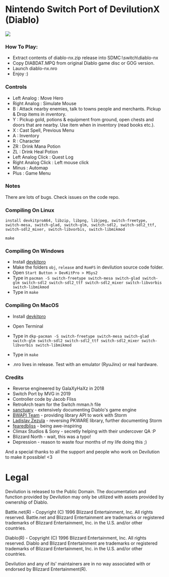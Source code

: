 # Nintendo Switch Port of DevilutionX (Diablo)

![](https://i.imgur.com/DKVB198.png)

### How To Play:
- Extract contents of diablo-nx.zip release into SDMC:\switch\diablo-nx
- Copy DIABDAT.MPQ from original Diablo game disc or GOG version.
- Launch diablo-nx.nro
- Enjoy :)

### Controls

- Left Analog : Move Hero
- Right Analog : Simulate Mouse
- B : Attack nearby enemies, talk to towns people and merchants. Pickup & Drop items in inventory.
- Y : Pickup gold, potions & equipment from ground, open chests and doors that are nearby. Use item when in inventory (read books etc.).
- X : Cast Spell, Previous Menu
- A : Inventory
- R : Character
- ZR : Drink Mana Potion
- ZL : Drink Heal Potion
- Left Analog Click : Quest Log
- Right Analog Click : Left mouse click
- Minus : Automap
- Plus : Game Menu

### Notes

There are lots of bugs. Check issues on the code repo.

### Compiling On Linux
```install devkitproA64, libzip, libpng, libjpeg, switch-freetype, switch-mesa, switch-glad, switch-glm, switch-sdl2, switch-sdl2_ttf, switch-sdl2_mixer, switch-libvorbis, switch-libmikmod```

```make```

### Compiling On Windows

- Install [devkitpro](https://sourceforge.net/projects/devkitpro/)
- Make the folders ```obj```, ```release``` and ```RomFS``` in devilution source code folder.
- Open ```Start Button > DevKitPro > MSys2```
- Type in ```pacman -S switch-freetype switch-mesa switch-glad switch-glm switch-sdl2 switch-sdl2_ttf switch-sdl2_mixer switch-libvorbis switch-libmikmod```
- Type in ```make```

### Compiling On MacOS

- Install [devkitpro](https://devkitpro.org/wiki/Getting_Started#macOS)
- Open Terminal
- Type in ```dkp-pacman -S switch-freetype switch-mesa switch-glad switch-glm switch-sdl2 switch-sdl2_ttf switch-sdl2_mixer switch-libvorbis switch-libmikmod```
- Type in ```make```

- .nro lives in release. Test with an emulator (RyuJinx) or real hardware.

### Credits
- Reverse engineered by GalaXyHaXz in 2018
- Switch Port by MVG in 2019
- Controller code by Jacob Fliss
- RetroArch team for the Switch mman.h file
- [sanctuary](https://github.com/sanctuary) - extensively documenting Diablo's game engine
- [BWAPI Team](https://github.com/bwapi) - providing library API to work with Storm
- [Ladislav Zezula](https://github.com/ladislav-zezula) - reversing PKWARE library, further documenting Storm
- [fearedbliss](https://github.com/fearedbliss) - being awe-inspiring
- Climax Studios & Sony - secretly helping with their undercover QA :P
- Blizzard North - wait, this was a typo!
- Depression - reason to waste four months of my life doing this ;)

And a special thanks to all the support and people who work on Devilution to make it possible! <3

# Legal
Devilution is released to the Public Domain. The documentation and function provided by Devilution may only be utilized with assets provided by ownership of Diablo.

Battle.net(R) - Copyright (C) 1996 Blizzard Entertainment, Inc. All rights reserved. Battle.net and Blizzard Entertainment are trademarks or registered trademarks of Blizzard Entertainment, Inc. in the U.S. and/or other countries.

Diablo(R) - Copyright (C) 1996 Blizzard Entertainment, Inc. All rights reserved. Diablo and Blizzard Entertainment are trademarks or registered trademarks of Blizzard Entertainment, Inc. in the U.S. and/or other countries.

Devilution and any of its' maintainers are in no way associated with or endorsed by Blizzard Entertainment(R).
